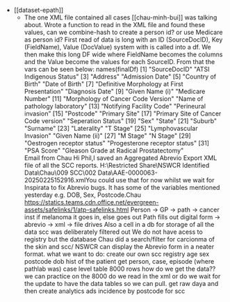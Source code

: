 - [[dataset-epath]]
	- The one XML file contained all cases [[chau-minh-bui]] was talking about. Wrote a function to read in the XML file and found these values, can we combine-hash to create a person id? or use Medicare as person id? First read of data is long with an ID (SourceDocID), Key (FieldName), Value (DocValue) system with is called into a df. We then make this long DF wide where FieldName becomes the columns and the Value become the values for each SourceID. From that the vars can be seen below:
	  names(finalDf) [1] "SourceDocID"                                 "ATSI Indigenous Status"                      [3] "Address"                                     "Admission Date"                              [5] "Country of Birth"                            "Date of Birth"                               [7] "Definitive Morphology at First Presentation" "Diagnosis Date"                              [9] "Given Name (i)"                              "Medicare Number"                            [11] "Morphology of Cancer Code Version"           "Name of pathology laboratory"               [13] "Notifying Facility Code"                     "Perineural invasion"                        [15] "Postcode"                                    "Primary Site"                               [17] "Primary Site of Cancer Code version"         "Seperation Status"                          [19] "Sex"                                         "State"                                      [21] "Suburb"                                      "Surname"                                    [23] "Laterality"                                  "T Stage"                                    [25] "Lymphovascular Invasion"                     "Given Name (ii)"                            [27] "M Stage"                                     "N Stage"                                    [29] "Oestrogen receptor status"                   "Progesterone receptor status"               [31] "PSA Score"                                   "Gleason Grade at Radical Prostatectomy"   
	  Email from Chau
	  Hi Phil,I saved an Aggregated Abrevio Export XML file of all the SCC reports. H:\Restricted Share\NSWCR Identified Data\Chau\009 SCC\002 Data\AAE-0000063-20250225152916.xmlYou could use that for now whilst we wait for Inspirata to fix Abrevio bugs. It has some of the variables mentioned yesterday e.g. DOB, Sex, Postcode.Chau 
	  https://statics.teams.cdn.office.net/evergreen-assets/safelinks/1/atp-safelinks.html Person -> GP -> path -> cancer inst if melanoma it goes in, else goes out Path fills out digital form -> abrevio -> xml -> file drives Also a cell in a db for storage of all the data scc was deliberately filtered out We do not have acess to registry but the database Chau did a search/filter for carcionma of the skin and scc/ NSWCR can display the Abrevio form in a neater format. what we want to do: create our own scc registry age sex postcode dob hist of the patient get person, case, episode (where pathlab was) case level table 8000 rows how do we get the data?? we can practice on the 8000 do we read in the xml or do we wait for the update to have the data tables so we can pull. get raw daya and then create analytics ads incidence by postcode for scc